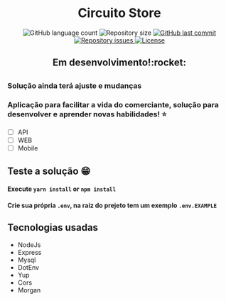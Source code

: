 <h1 align="center">
 Circuito Store
</h1>

<p align="center">
  <img alt="GitHub language count" src="https://img.shields.io/github/languages/count/KevenMarioN/circuitoStore">

  <img alt="Repository size" src="https://img.shields.io/github/repo-size/KevenMarioN/circuitoStore">
  
  <a href="https://github.com/KevenMarioN/circuitoStore/commits/master">
    <img alt="GitHub last commit" src="https://img.shields.io/github/last-commit/KevenMarioN/circuitoStore">
  </a>

  <a href="https://github.com/KevenMarioN/circuitoStore/issues">
    <img alt="Repository issues" src="https://img.shields.io/github/issues/KevenMarioN/circuitoStore">
  </a>

  <a href="https://github.com/KevenMarioN/circuitoStore/blob/master/LICENSE.md">
    <img alt="License" src="https://img.shields.io/badge/license-MIT-brightgreen">
  <a>
</p>
  
  <h2 align="center"> Em desenvolvimento!:rocket:<h2/>
  
 ### Solução ainda terá ajuste e mudanças
  
 ### Aplicação para facilitar a vida do comerciante, solução para desenvolver e aprender novas habilidades! :star:
 - [ ] API
 - [ ] WEB
 - [ ] Mobile
 ## Teste a solução :grin:
 #### Execute `yarn install` or `npm install`
 #### Crie sua própria `.env`, na raiz do prejeto tem um exemplo `.env.EXAMPLE`

 ## Tecnologias usadas
 
 * NodeJs
 * Express
 * Mysql
 * DotEnv
 * Yup
 * Cors
 * Morgan
  
